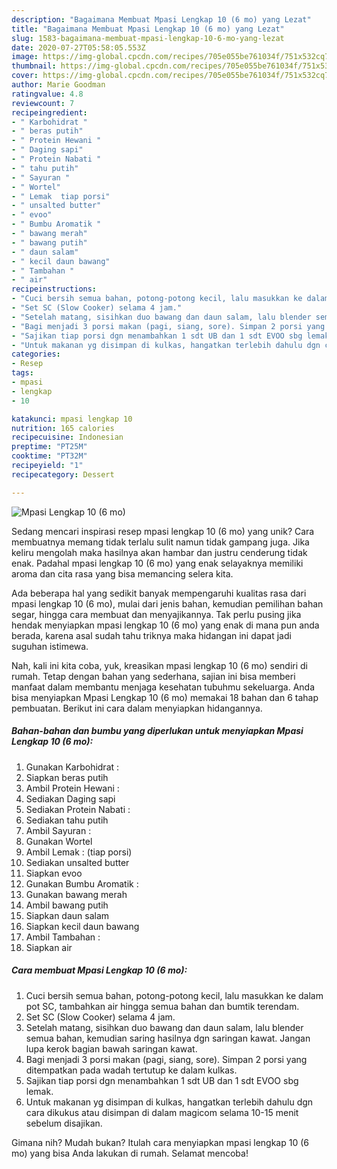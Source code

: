 ```yaml
---
description: "Bagaimana Membuat Mpasi Lengkap 10 (6 mo) yang Lezat"
title: "Bagaimana Membuat Mpasi Lengkap 10 (6 mo) yang Lezat"
slug: 1583-bagaimana-membuat-mpasi-lengkap-10-6-mo-yang-lezat
date: 2020-07-27T05:58:05.553Z
image: https://img-global.cpcdn.com/recipes/705e055be761034f/751x532cq70/mpasi-lengkap-10-6-mo-foto-resep-utama.jpg
thumbnail: https://img-global.cpcdn.com/recipes/705e055be761034f/751x532cq70/mpasi-lengkap-10-6-mo-foto-resep-utama.jpg
cover: https://img-global.cpcdn.com/recipes/705e055be761034f/751x532cq70/mpasi-lengkap-10-6-mo-foto-resep-utama.jpg
author: Marie Goodman
ratingvalue: 4.8
reviewcount: 7
recipeingredient:
- " Karbohidrat "
- " beras putih"
- " Protein Hewani "
- " Daging sapi"
- " Protein Nabati "
- " tahu putih"
- " Sayuran "
- " Wortel"
- " Lemak  tiap porsi"
- " unsalted butter"
- " evoo"
- " Bumbu Aromatik "
- " bawang merah"
- " bawang putih"
- " daun salam"
- " kecil daun bawang"
- " Tambahan "
- " air"
recipeinstructions:
- "Cuci bersih semua bahan, potong-potong kecil, lalu masukkan ke dalam pot SC, tambahkan air hingga semua bahan dan bumtik terendam."
- "Set SC (Slow Cooker) selama 4 jam."
- "Setelah matang, sisihkan duo bawang dan daun salam, lalu blender semua bahan, kemudian saring hasilnya dgn saringan kawat. Jangan lupa kerok bagian bawah saringan kawat."
- "Bagi menjadi 3 porsi makan (pagi, siang, sore). Simpan 2 porsi yang ditempatkan pada wadah tertutup ke dalam kulkas."
- "Sajikan tiap porsi dgn menambahkan 1 sdt UB dan 1 sdt EVOO sbg lemak."
- "Untuk makanan yg disimpan di kulkas, hangatkan terlebih dahulu dgn cara dikukus atau disimpan di dalam magicom selama 10-15 menit sebelum disajikan."
categories:
- Resep
tags:
- mpasi
- lengkap
- 10

katakunci: mpasi lengkap 10 
nutrition: 165 calories
recipecuisine: Indonesian
preptime: "PT25M"
cooktime: "PT32M"
recipeyield: "1"
recipecategory: Dessert

---
```



![Mpasi Lengkap 10 (6 mo)](https://img-global.cpcdn.com/recipes/705e055be761034f/751x532cq70/mpasi-lengkap-10-6-mo-foto-resep-utama.jpg)

Sedang mencari inspirasi resep mpasi lengkap 10 (6 mo) yang unik? Cara membuatnya memang tidak terlalu sulit namun tidak gampang juga. Jika keliru mengolah maka hasilnya akan hambar dan justru cenderung tidak enak. Padahal mpasi lengkap 10 (6 mo) yang enak selayaknya memiliki aroma dan cita rasa yang bisa memancing selera kita.

Ada beberapa hal yang sedikit banyak mempengaruhi kualitas rasa dari mpasi lengkap 10 (6 mo), mulai dari jenis bahan, kemudian pemilihan bahan segar, hingga cara membuat dan menyajikannya. Tak perlu pusing jika hendak menyiapkan mpasi lengkap 10 (6 mo) yang enak di mana pun anda berada, karena asal sudah tahu triknya maka hidangan ini dapat jadi suguhan istimewa.




Nah, kali ini kita coba, yuk, kreasikan mpasi lengkap 10 (6 mo) sendiri di rumah. Tetap dengan bahan yang sederhana, sajian ini bisa memberi manfaat dalam membantu menjaga kesehatan tubuhmu sekeluarga. Anda bisa menyiapkan Mpasi Lengkap 10 (6 mo) memakai 18 bahan dan 6 tahap pembuatan. Berikut ini cara dalam menyiapkan hidangannya.

<!--inarticleads1-->

##### Bahan-bahan dan bumbu yang diperlukan untuk menyiapkan Mpasi Lengkap 10 (6 mo):

1. Gunakan  Karbohidrat :
1. Siapkan  beras putih
1. Ambil  Protein Hewani :
1. Sediakan  Daging sapi
1. Sediakan  Protein Nabati :
1. Sediakan  tahu putih
1. Ambil  Sayuran :
1. Gunakan  Wortel
1. Ambil  Lemak : (tiap porsi)
1. Sediakan  unsalted butter
1. Siapkan  evoo
1. Gunakan  Bumbu Aromatik :
1. Gunakan  bawang merah
1. Ambil  bawang putih
1. Siapkan  daun salam
1. Siapkan  kecil daun bawang
1. Ambil  Tambahan :
1. Siapkan  air




<!--inarticleads2-->

##### Cara membuat Mpasi Lengkap 10 (6 mo):

1. Cuci bersih semua bahan, potong-potong kecil, lalu masukkan ke dalam pot SC, tambahkan air hingga semua bahan dan bumtik terendam.
1. Set SC (Slow Cooker) selama 4 jam.
1. Setelah matang, sisihkan duo bawang dan daun salam, lalu blender semua bahan, kemudian saring hasilnya dgn saringan kawat. Jangan lupa kerok bagian bawah saringan kawat.
1. Bagi menjadi 3 porsi makan (pagi, siang, sore). Simpan 2 porsi yang ditempatkan pada wadah tertutup ke dalam kulkas.
1. Sajikan tiap porsi dgn menambahkan 1 sdt UB dan 1 sdt EVOO sbg lemak.
1. Untuk makanan yg disimpan di kulkas, hangatkan terlebih dahulu dgn cara dikukus atau disimpan di dalam magicom selama 10-15 menit sebelum disajikan.




Gimana nih? Mudah bukan? Itulah cara menyiapkan mpasi lengkap 10 (6 mo) yang bisa Anda lakukan di rumah. Selamat mencoba!
